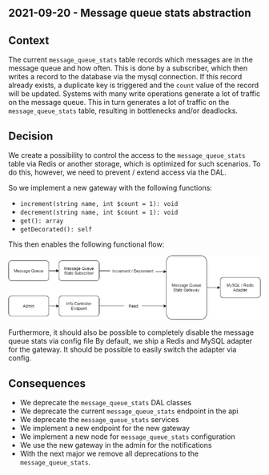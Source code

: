 ## 2021-09-20 - Message queue stats abstraction

## Context
The current `message_queue_stats` table records which messages are in the message queue and how often. This
is done by a subscriber, which then writes a record to the database via the mysql connection. If this record already exists,
a duplicate key is triggered and the `count` value of the record will be updated. 
Systems with many write operations generate a lot of traffic on the message queue. This in turn
generates a lot of traffic on the `message_queue_stats` table, resulting in bottlenecks and/or deadlocks.

## Decision
We create a possibility to control the access to the `message_queue_stats` table via Redis or another storage, which is optimized for such scenarios. 
To do this, however, we need to prevent / extend access via the DAL.

So we implement a new gateway with the following functions:
* `increment(string name, int $count = 1): void`
* `decrement(string name, int $count = 1): void`
* `get(): array`
* `getDecorated(): self`

This then enables the following functional flow:

![](./fixtures/message_queue_stats.png "Message queue stats gateway")

Furthermore, it should also be possible to completely disable the message queue stats via config file
By default, we ship a Redis and MySQL adapter for the gateway. It should be possible to easily switch the adapter via config.

## Consequences
* We deprecate the `message_queue_stats` DAL classes
* We deprecate the current `message_queue_stats` endpoint in the api
* We deprecate the `message_queue_stats` services
* We implement a new endpoint for the new gateway
* We implement a new node for `message_queue_stats` configuration
* We use the new gateway in the admin for the notifications
* With the next major we remove all deprecations to the `message_queue_stats`.
